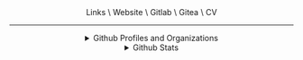<div align="center">
Links
\ Website 
\ Gitlab
\ Gitea
\ CV
</div>

<hr>

<div align="center">
<details>
<summary>Github Profiles and Organizations</summary>
<br>

- The <a href="https://github.com/Thamognya" target="_blank">Master/Thamognya Github Profile</a>: hosts all my personal projects.
- The <a href="https://github.com/RustyUtils" target="_blank">RustyUtils Github Profile</a>: Hosts my rust project of converting all the coreutils to rust
- The <a href="https://github.com/LowLevelML" target="_blank">LowLevelML Github Profile</a>: Hosts my ML, LowLevel Kernel or a combination of both related projects
- The <a href="https://github.com/ironmegadipshittingmuffin" target="_blank">School/ironmegadipshittingmuffin Github Profile</a>: Hosts me and my friends code for clubs, etc.

List of organizations I actively contribute regularly to:
- The <a href="https://github.com/gentoo" target="_blank">Gentoo Github Profile</a>: Hosts the source code of ebuilds of the Gentoo overlay, portage, etc.
</details>

<details>
<summary>Github Stats</summary>
<br>
<img src="https://github-readme-stats.vercel.app/api?username=Thamognya&count_private=true&show_icons=true&theme=dark" />
 <br>
<img src="https://github-readme-stats.vercel.app/api/top-langs/?username=Thamognya&langs_count=10&hide=shell,XSLT&theme=dark" />
</details>
</div>
